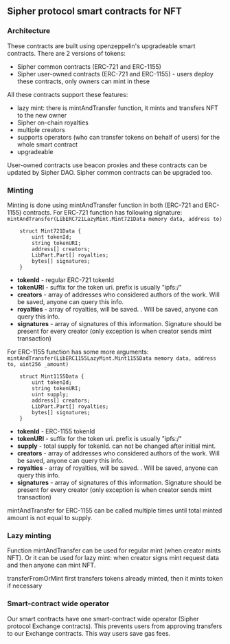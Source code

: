 ## Sipher protocol smart contracts for NFT

### Architecture

These contracts are built using openzeppelin's upgradeable smart contracts. There are 2 versions of tokens:

- Sipher common contracts (ERC-721 and ERC-1155)
- Sipher user-owned contracts (ERC-721 and ERC-1155) - users deploy these contracts, only owners can mint in these

All these contracts support these features:

- lazy mint: there is mintAndTransfer function, it mints and transfers NFT to the new owner
- Sipher on-chain royalties
- multiple creators
- supports operators (who can transfer tokens on behalf of users) for the whole smart contract
- upgradeable 

User-owned contracts use beacon proxies and these contracts can be updated by Sipher DAO.
Sipher common contracts can be upgraded too.

### Minting

Minting is done using mintAndTransfer function in both (ERC-721 and ERC-1155) contracts.
For ERC-721 function has following signature: `mintAndTransfer(LibERC721LazyMint.Mint721Data memory data, address to)`

```
    struct Mint721Data {
        uint tokenId;
        string tokenURI;
        address[] creators;
        LibPart.Part[] royalties;
        bytes[] signatures;
    }
```  

- **tokenId** - regular ERC-721 tokenId
- **tokenURI** - suffix for the token uri. prefix is usually "ipfs:/"
- **creators** - array of addresses who considered authors of the work. Will be saved, anyone can query this info.
- **royalties** - array of royalties, will be saved. . Will be saved, anyone can query this info.
- **signatures** - array of signatures of this information. Signature should be present for every creator (only exception is when creator sends mint transaction)

For ERC-1155 function has some more arguments: `mintAndTransfer(LibERC1155LazyMint.Mint1155Data memory data, address to, uint256 _amount)`

```
    struct Mint1155Data {
        uint tokenId;
        string tokenURI;
        uint supply;
        address[] creators;
        LibPart.Part[] royalties;
        bytes[] signatures;
    }
```

- **tokenId** - ERC-1155 tokenId
- **tokenURI** - suffix for the token uri. prefix is usually "ipfs:/"
- **supply** - total supply for tokenId. can not be changed after initial mint.
- **creators** - array of addresses who considered authors of the work. Will be saved, anyone can query this info.
- **royalties** - array of royalties, will be saved. . Will be saved, anyone can query this info.
- **signatures** - array of signatures of this information. Signature should be present for every creator (only exception is when creator sends mint transaction)

mintAndTransfer for ERC-1155 can be called multiple times until total minted amount is not equal to supply.

### Lazy minting

Function mintAndTransfer can be used for regular mint (when creator mints NFT). Or it can be used for lazy mint: when creator signs mint request data and then anyone can mint NFT.

transferFromOrMint first transfers tokens already minted, then it mints token if necessary 

### Smart-contract wide operator

Our smart contracts have one smart-contract wide operator (Sipher protocol Exchange contracts). This prevents users from approving transfers to our Exchange contracts. This way users save gas fees.
